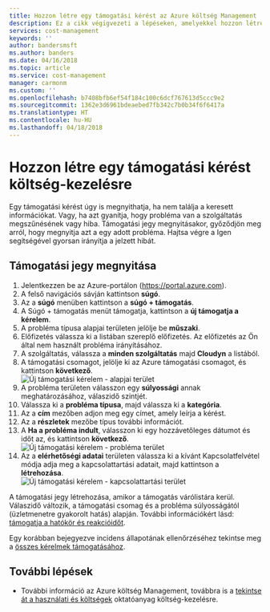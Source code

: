 ```yaml
---
title: Hozzon létre egy támogatási kérést az Azure költség Management |} Microsoft Docs
description: Ez a cikk végigvezeti a lépéseken, amelyekkel hozzon létre egy támogatási kérést költség-kezelésre.
services: cost-management
keywords: ''
author: bandersmsft
ms.author: banders
ms.date: 04/16/2018
ms.topic: article
ms.service: cost-management
manager: carmonm
ms.custom: ''
ms.openlocfilehash: b7408bfb6ef54f184c100c6dcf767613d5ccc9e2
ms.sourcegitcommit: 1362e3d6961bdeaebed7fb342c7b0b34f6f6417a
ms.translationtype: HT
ms.contentlocale: hu-HU
ms.lasthandoff: 04/18/2018
---
```

# <a name="create-a-support-request-for-cost-management"></a>Hozzon létre egy támogatási kérést költség-kezelésre

Egy támogatási kérést úgy is megnyithatja, ha nem találja a keresett információkat. Vagy, ha azt gyanítja, hogy probléma van a szolgáltatás megszűnésének vagy hiba. Támogatási jegy megnyitásakor, győződjön meg arról, hogy megnyitja azt a egy adott probléma. Hajtsa végre a Igen segítségével gyorsan irányítja a jelzett hibát.

## <a name="open-a-support-ticket"></a>Támogatási jegy megnyitása

1. Jelentkezzen be az Azure-portálon (https://portal.azure.com).
2. A felső navigációs sávján kattintson **súgó**.
3. Az a **súgó** menüben kattintson a **súgó + támogatás**.
4. A Súgó + támogatás menüt támogatja, kattintson a **új támogatja a kérelem**.
5. A probléma típusa alapjai területen jelölje be **műszaki**.
6. Előfizetés válassza ki a listában szereplő előfizetés. Az előfizetés az Ön által nem használt probléma irányításához.
7. A szolgáltatás, válassza a **minden szolgáltatás** majd **Cloudyn** a listából.
8. A támogatási csomagot, jelölje ki az Azure támogatási csomagot, és kattintson **következő**.  
    ![Új támogatási kérelem - alapjai terület](./media/support-request-cost-management/support-request01.png)
9. A probléma területen válasszon egy **súlyossági** annak meghatározásához, válaszidő szintjét.
10. Válassza ki a **probléma típusa**, majd válassza ki a **kategória**.
11. Az a **cím** mezőben adjon meg egy címet, amely leírja a kérést.
12. Az a **részletek** mezőbe típus további információt.
13. A **Ha a probléma indult**, válasszon ki egy hozzávetőleges dátumot és időt az, és kattintson **következő**.  
    ![Új támogatási kérelem - probléma terület](./media/support-request-cost-management/support-request02.png)
14. Az a **elérhetőségi adatai** területen válassza ki a kívánt Kapcsolatfelvétel módja adja meg a kapcsolattartási adatait, majd kattintson a **létrehozása**.  
    ![Új támogatási kérelem - kapcsolattartási terület](./media/support-request-cost-management/support-request03.png)

A támogatási jegy létrehozása, amikor a támogatás várólistára kerül. Válaszidő változik, a támogatási csomag és a probléma súlyosságától (üzletmenetre gyakorolt hatás) alapján. További információkért lásd: [támogatja a hatókör és reakcióidőt](https://azure.microsoft.com/support/plans/response/).

Egy korábban bejegyezve incidens állapotának ellenőrzéséhez tekintse meg a [összes kérelmek támogatásához](../azure-supportability/how-to-create-azure-support-request.md#all-support-requests).


## <a name="next-steps"></a>További lépések

- További információ az Azure költség Management, továbbra is a [tekintse át a használati és költségek](tutorial-review-usage.md) oktatóanyag költség-kezelésre.
